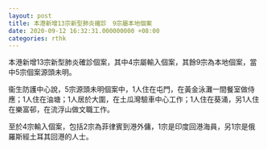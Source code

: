 ```yaml
---
layout: post
title: 本港新增13宗新型肺炎確診　9宗屬本地個案
date: 2020-09-12 16:32:31.000000000 +08:00
categories: rthk
---
```


本港新增13宗新型肺炎確診個案，其中4宗屬輸入個案，其餘9宗為本地個案，當中5宗個案源頭未明。

衞生防護中心說，5宗源頭未明個案中，1人住在屯門，在黃金泳灘一間餐室做侍應；1人住在油塘；1人居於大圍，在土瓜灣驗車中心工作；1人住在葵涌，另1人住在樂富邨，在流浮山做文職工作。

至於4宗輸入個案，包括2宗為菲律賓到港外傭，1宗是印度回港海員，另1宗是俄羅斯經土耳其回港的人士。
